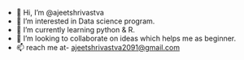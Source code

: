 - 👋 Hi, I’m @ajeetshrivastva
- 👀 I’m interested in Data science program.
- 🌱 I’m currently learning python & R.
- 💞️ I’m looking to collaborate on ideas which helps me as beginner.
- 📫 reach me at- ajeetshrivastva2091@gmail.com

<!---
ajeetshrivastva/ajeetshrivastva is a ✨ special ✨ repository because its `README.md` (this file) appears on your GitHub profile.
You can click the Preview link to take a look at your changes.
--->
